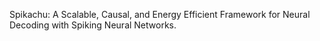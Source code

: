 Spikachu: A Scalable, Causal, and Energy Efficient Framework for Neural Decoding with Spiking Neural Networks.
